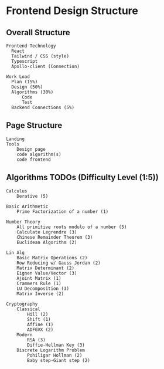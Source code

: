 # Frontend Design Structure

## Overall Structure 
    Frontend Technology
      React 
      Tailwind / CSS (style)
      Typescript
      Apollo-client (Connection)
    
    Work Load
      Plan (15%)
      Design (50%)
      Algorithms (30%)
          Code 
          Test
      Backend Connections (5%)

## Page Structure

    Landing
    Tools
        Design page
        code algorithm(s)
        code frontend

## Algorithms TODOs (Difficulty Level (1:5))

    Calculus
        Derative (5)

    Basic Arithmetic
        Prime Factorization of a number (1)

    Number Theory
        All primitive roots modulo of a number (5)
        Calculate Legrendre (3)
        Chinese Remainder Theorem (3)
        Euclidean Algorithm (2)

    Lin Alg
        Basic Matrix Operations (2)
        Row Reducing w/ Gauss Jordan (2)
        Matrix Determinant (2)
        Eignen Value/Vector (3)
        Ajoint Matrix (1)
        Crammers Rule (1)
        LU Decomposition (3)
        Matrix Inverse (2)

    Cryptography
        Classical
            Hill (2)
            Shift (1)
            Affine (1)
            ADFGVX (2)
        Modern
            RSA (3)
            Diffie-Hellman Key (3)
        Discrete Logarithm Problem
            Pohiligar Hollman (2)
            Baby step-Giant step (2)
